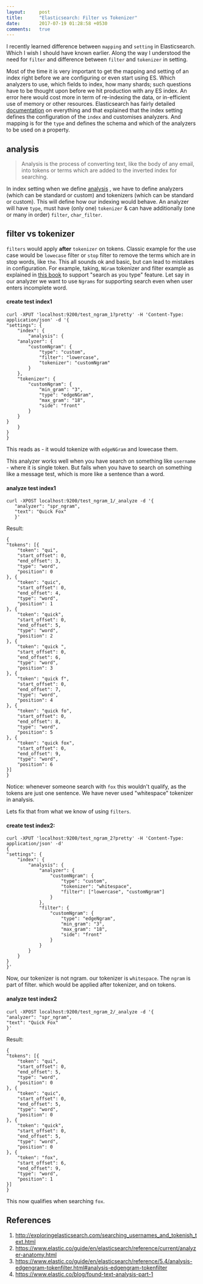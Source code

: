```yaml
---
layout:     post
title:      "Elasticsearch: Filter vs Tokenizer"
date:       2017-07-19 01:28:58 +0530
comments:   true
---
```

I recently learned difference between `mapping` and `setting` in Elasticsearch. Which I wish I should have known earlier. Along the way I understood the need for `filter` and difference between `filter` and `tokenizer` in setting.

Most of the time it is very important to get the mapping and setting of an index right before we are configuring or even start using ES. Which analyzers to use, which fields to index, how many shards; such questions have to be thought upon before we hit production with any ES index. An error here would cost more in term of re-indexing the data, or in-efficient use of memory or other resources.
Elasticsearch has fairly detailed [documentation](https://www.elastic.co/guide/en/elasticsearch/guide/current/_index_settings.html) on everything and that explained that the index setting defines the configuration of the `index` and customises analyzers. And mapping is for the `type` and defines the schema and which of the analyzers to be used on a property.

## analysis
> Analysis is the process of converting text, like the body of any email, into tokens or terms which are added to the inverted index for searching.

In index setting when we define [analysis](https://www.elastic.co/guide/en/elasticsearch/reference/current/analysis.html) , we have to define analyzers (which can be standard or custom) and tokenizers (which can be standard or custom). This will define how our indexing would behave. An analyzer will have `type`, must have (only one) `tokenizer` & can have additionally (one or many in order) `filter`, `char_filter`.

## filter vs tokenizer

`filters` would apply **after** `tokenizer` on tokens. Classic example for the use case would be `lowecase` filter or `stop` filter to remove the terms which are in stop words, like `the`.
This all sounds ok and basic, but can lead to mistakes in configuration. For example, taking, `NGram` tokenizer and filter example as explained in [this book](http://exploringelasticsearch.com/searching_usernames_and_tokenish_text.html) to support "search as you type" feature.
Let say in our analyzer we want to use `Ngrams` for supporting search even when user enters incomplete word.

#### create test index1
```
curl -XPUT 'localhost:9200/test_ngram_1?pretty' -H 'Content-Type: application/json' -d '{
"settings": {
	"index": {
		"analysis": {
	"analyzer": {
		"customNgram": {
			"type": "custom",
			"filter": "lowercase",
			"tokenizer": "customNgram"
		}
	},
	"tokenizer": {
		"customNgram": {
			"min_gram": "3",
			"type": "edgeNGram",
			"max_gram": "18",
			"side": "front"
		}
	}
}
	}
}
}
```

This reads as - it would tokenize with `edgeNGram` and lowecase them.

This analyzer works well when you have search on something like `username` - where it is single token. But fails when you have to search on something like a message test, which is more like a sentence than a word.

#### analyze test index1
```
curl -XPOST localhost:9200/test_ngram_1/_analyze -d '{
   "analyzer": "spr_ngram",
   "text": "Quick Fox"
   }'
```

Result:

```
{
"tokens": [{
	"token": "qui",
	"start_offset": 0,
	"end_offset": 3,
	"type": "word",
	"position": 0
}, {
	"token": "quic",
	"start_offset": 0,
	"end_offset": 4,
	"type": "word",
	"position": 1
}, {
	"token": "quick",
	"start_offset": 0,
	"end_offset": 5,
	"type": "word",
	"position": 2
}, {
	"token": "quick ",
	"start_offset": 0,
	"end_offset": 6,
	"type": "word",
	"position": 3
}, {
	"token": "quick f",
	"start_offset": 0,
	"end_offset": 7,
	"type": "word",
	"position": 4
}, {
	"token": "quick fo",
	"start_offset": 0,
	"end_offset": 8,
	"type": "word",
	"position": 5
}, {
	"token": "quick fox",
	"start_offset": 0,
	"end_offset": 9,
	"type": "word",
	"position": 6
}]
}
```

Notice: whenever someone search with `fox` this wouldn't qualify, as the tokens are just one sentence. We have never used "whitespace" tokenizer in analysis.

Lets fix that from what we know of using `filters`.

#### create test index2:
```
curl -XPUT 'localhost:9200/test_ngram_2?pretty' -H 'Content-Type: application/json' -d'
{
"settings": {
	"index": {
		"analysis": {
			"analyzer": {
				"customNgram": {
					"type": "custom",
					"tokenizer": "whitespace",
					"filter": ["lowercase", "customNgram"]
				}
			},
			"filter": {
				"customNgram": {
					"type": "edgeNgram",
					"min_gram": "3",
					"max_gram": "18",
					"side": "front"
				}
			}
		}
	}
}
}'
```

Now, our tokenizer is not ngram. our tokenizer is `whitespace`. The `ngram` is part of filter. which would be applied after tokenizer, and on tokens.

#### analyze test index2

```
curl -XPOST localhost:9200/test_ngram_2/_analyze -d '{
"analyzer": "spr_ngram",
"text": "Quick Fox"
}'
```

Result:
```
{
"tokens": [{
	"token": "qui",
	"start_offset": 0,
	"end_offset": 5,
	"type": "word",
	"position": 0
}, {
	"token": "quic",
	"start_offset": 0,
	"end_offset": 5,
	"type": "word",
	"position": 0
}, {
	"token": "quick",
	"start_offset": 0,
	"end_offset": 5,
	"type": "word",
	"position": 0
}, {
	"token": "fox",
	"start_offset": 6,
	"end_offset": 9,
	"type": "word",
	"position": 1
}]
}
```

This now qualifies when searching `fox`.

## References
1. http://exploringelasticsearch.com/searching_usernames_and_tokenish_text.html
1. https://www.elastic.co/guide/en/elasticsearch/reference/current/analyzer-anatomy.html
1. https://www.elastic.co/guide/en/elasticsearch/reference/5.4/analysis-edgengram-tokenfilter.html#analysis-edgengram-tokenfilter
1. https://www.elastic.co/blog/found-text-analysis-part-1